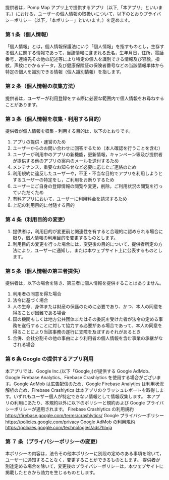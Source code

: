 提供者は，Pomp Map アプリ上で提供するアプリ（以下,「本アプリ」といいます。）における，ユーザーの個人情報の取扱いについて，以下のとおりプライバシーポリシー（以下，「本ポリシー」といいます。）を定めます。

### 第 1 条（個人情報）

「個人情報」とは，個人情報保護法にいう「個人情報」を指すものとし，生存する個人に関する情報であって，当該情報に含まれる氏名，生年月日，住所，電話番号，連絡先その他の記述等により特定の個人を識別できる情報及び容貌，指紋，声紋にかかるデータ，及び健康保険証の保険者番号などの当該情報単体から特定の個人を識別できる情報（個人識別情報）を指します。

### 第 2 条（個人情報の収集方法）

提供者は，ユーザーが利用登録をする際に必要な範囲内で個人情報をお尋ねすることがあります。

### 第 3 条（個人情報を収集・利用する目的）

提供者が個人情報を収集・利用する目的は，以下のとおりです。

1. アプリの提供・運営のため
2. ユーザーからのお問い合わせに回答するため（本人確認を行うことを含む）
3. ユーザーが利用中のアプリの新機能，更新情報，キャンペーン等及び提供者が提供する他のアプリの案内のメールを送付するため
4. メンテナンス，重要なお知らせなど必要に応じたご連絡のため
5. 利用規約に違反したユーザーや，不正・不当な目的でアプリを利用しようとするユーザーの特定をし，ご利用をお断りするため
6. ユーザーにご自身の登録情報の閲覧や変更，削除，ご利用状況の閲覧を行っていただくため
7. 有料アプリにおいて，ユーザーに利用料金を請求するため
8. 上記の利用目的に付随する目的

### 第 4 条（利用目的の変更）

1. 提供者は，利用目的が変更前と関連性を有すると合理的に認められる場合に限り，個人情報の利用目的を変更するものとします。
2. 利用目的の変更を行った場合には，変更後の目的について，提供者所定の方法により，ユーザーに通知し，または本ウェブサイト上に公表するものとします。

### 第 5 条（個人情報の第三者提供）

提供者は，以下の場合を除き、第三者に個人情報を提供することはありません。

1. 利用者の同意を得た場合
2. 法令に基づく場合
3. 人の生命、身体または財産の保護のために必要であり、かつ、本人の同意を得ることが困難である場合
4. 国の機関もしくは地方公共団体またはその委託を受けた者が法令の定める事務を遂行することに対して協力する必要がある場合であって、本人の同意を得ることにより当該事務の遂行に支障を及ぼすおそれがあるとき
5. 合併、会社分割その他の事由により利用者の個人情報を含む事業の承継がなされる場合

### 第 6 条 Google の提供するアプリ利用

本アプリでは、Google Inc.(以下「Google」)が提供する Google AdMob、Google Firebase Analytics、Firebase Crashlytics を使用する場合がございます。Google AdMob は広告配信のため、Google Firebase Analytics は利用状況解析のため、Firebase Crashlytics は本アプリのクラッシュレポートを取得します。いずれもユーザー個人が特定できない情報として情報収集します。
本アプリの利用にあたり、本規約以外に以下のポリシーと規約および Google プライバシーポリシーが適用されます。
Firebase Crashlytics の利用規約
https://firebase.google.com/terms/crashlytics/
Google プライバシーポリシー
https://policies.google.com/privacy
Google AdMob の利用規約
https://policies.google.com/technologies/ads?hl=ja

### 第 ７ 条（プライバシーポリシーの変更）

本ポリシーの内容は，法令その他本ポリシーに別段の定めのある事項を除いて，ユーザーに通知することなく，変更することができるものとします。
提供者が別途定める場合を除いて，変更後のプライバシーポリシーは，本ウェブサイトに掲載したときから効力を生じるものとします。
